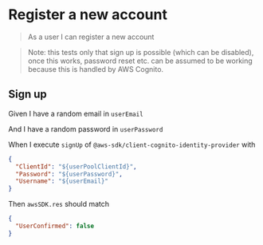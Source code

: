 # Register a new account

> As a user I can register a new account

> Note: this tests only that sign up is possible (which can be disabled), once
> this works, password reset etc. can be assumed to be working because this is
> handled by AWS Cognito.

## Sign up

Given I have a random email in `userEmail`

And I have a random password in `userPassword`

When I execute `signUp` of `@aws-sdk/client-cognito-identity-provider` with

```json
{
  "ClientId": "${userPoolClientId}",
  "Password": "${userPassword}",
  "Username": "${userEmail}"
}
```

Then `awsSDK.res` should match

```json
{
  "UserConfirmed": false
}
```

